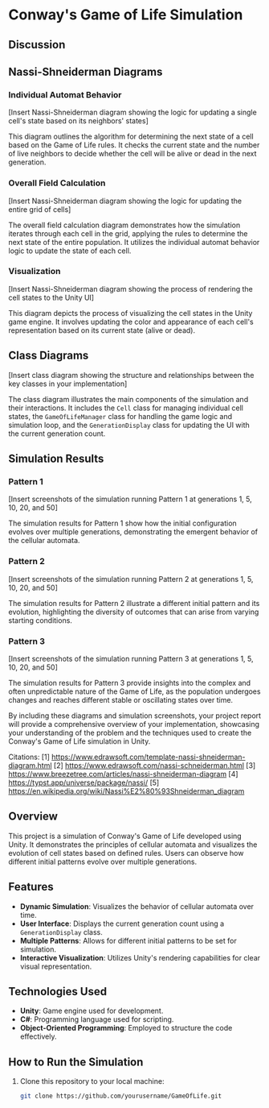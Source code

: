 # Conway's Game of Life Simulation

## Discussion

## Nassi-Shneiderman Diagrams

### Individual Automat Behavior
[Insert Nassi-Shneiderman diagram showing the logic for updating a single cell's state based on its neighbors' states]

This diagram outlines the algorithm for determining the next state of a cell based on the Game of Life rules. It checks the current state and the number of live neighbors to decide whether the cell will be alive or dead in the next generation.

### Overall Field Calculation
[Insert Nassi-Shneiderman diagram showing the logic for updating the entire grid of cells]

The overall field calculation diagram demonstrates how the simulation iterates through each cell in the grid, applying the rules to determine the next state of the entire population. It utilizes the individual automat behavior logic to update the state of each cell.

### Visualization
[Insert Nassi-Shneiderman diagram showing the process of rendering the cell states to the Unity UI]

This diagram depicts the process of visualizing the cell states in the Unity game engine. It involves updating the color and appearance of each cell's representation based on its current state (alive or dead).

## Class Diagrams

[Insert class diagram showing the structure and relationships between the key classes in your implementation]

The class diagram illustrates the main components of the simulation and their interactions. It includes the `Cell` class for managing individual cell states, the `GameOfLifeManager` class for handling the game logic and simulation loop, and the `GenerationDisplay` class for updating the UI with the current generation count.

## Simulation Results

### Pattern 1
[Insert screenshots of the simulation running Pattern 1 at generations 1, 5, 10, 20, and 50]

The simulation results for Pattern 1 show how the initial configuration evolves over multiple generations, demonstrating the emergent behavior of the cellular automata.

### Pattern 2
[Insert screenshots of the simulation running Pattern 2 at generations 1, 5, 10, 20, and 50]

The simulation results for Pattern 2 illustrate a different initial pattern and its evolution, highlighting the diversity of outcomes that can arise from varying starting conditions.

### Pattern 3
[Insert screenshots of the simulation running Pattern 3 at generations 1, 5, 10, 20, and 50]

The simulation results for Pattern 3 provide insights into the complex and often unpredictable nature of the Game of Life, as the population undergoes changes and reaches different stable or oscillating states over time.

By including these diagrams and simulation screenshots, your project report will provide a comprehensive overview of your implementation, showcasing your understanding of the problem and the techniques used to create the Conway's Game of Life simulation in Unity.

Citations:
[1] https://www.edrawsoft.com/template-nassi-shneiderman-diagram.html
[2] https://www.edrawsoft.com/nassi-schneiderman.html
[3] https://www.breezetree.com/articles/nassi-shneiderman-diagram
[4] https://typst.app/universe/package/nassi/
[5] https://en.wikipedia.org/wiki/Nassi%E2%80%93Shneiderman_diagram

## Overview
This project is a simulation of Conway's Game of Life developed using Unity. It demonstrates the principles of cellular automata and visualizes the evolution of cell states based on defined rules. Users can observe how different initial patterns evolve over multiple generations.

## Features
- **Dynamic Simulation**: Visualizes the behavior of cellular automata over time.
- **User Interface**: Displays the current generation count using a `GenerationDisplay` class.
- **Multiple Patterns**: Allows for different initial patterns to be set for simulation.
- **Interactive Visualization**: Utilizes Unity's rendering capabilities for clear visual representation.

## Technologies Used
- **Unity**: Game engine used for development.
- **C#**: Programming language used for scripting.
- **Object-Oriented Programming**: Employed to structure the code effectively.

## How to Run the Simulation
1. Clone this repository to your local machine:
   ```bash
   git clone https://github.com/yourusername/GameOfLife.git
